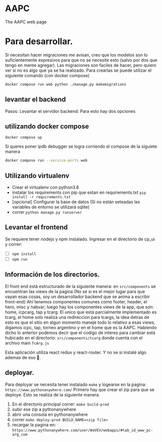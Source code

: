 # AAPC
The AAPC web page


# Para desarrollar.

Si necesitan hacer migraciones me avisan, creo que los modelos son lo suficientemente expresivos para que no se necesite esto (salvo por dos que tengo en mente agregar). 
Las migraciones son faciles de hacer, pero quiero ver si no es algo que ya se ha realizado.
Para crearlas se puede utilizar el siguiente comando (con docker compose)
```sh
docker compose run web python ./manage.py makemigrations
```

## levantar el backend

Pasos:
Levantar el servidor backend: Para esto hay dos opciones

## utilizando docker compose

`docker compose up`

Si queres poner ipdb debugger se logra corriendo el compose de la siguiete manera
```sh
docker compose run --service-ports web
```
 
 ## Utilizando virtualenv 

 - Crear el virtualenv con python3.8
 - instalar los requirements con pip que estan en requirements.txt `pip install -r requirements.txt`
 - [opcional] Configurar la base de datos (Si no están seteadas las variables de entorno se utilizará sqlite)
 - correr `python manage.py runserver`

## Levantar el frontend

Se requiere tener nodejs y npm instalado.
Ingresar en el directorio de cp_ui y correr:
 - [ ] `npm install`
 - [ ] `npm run`

## Información de los directorios.
El front end está estructurado de la siguiente manera: en `src/components` se encuentran las views de la pagina (No se si es el mejor lugar para que vayan esas cosas, soy un desarrollador backend que se anima a escribir front-end)
Ahí tenemos componentes comunes como footer, header, el hero, misc y nabvar; luego hay los componentes views de la app, que son: home, icpcarg, tap y tcarg.
El unico que está parcialmente implementado es tcarg, el home solo realiza una redireccion para tcargs, la idea detras de esto es que el sitio en algun momento maneje todo lo relativo a esas views, digamos icpc, tap, torneo argentino y en el home que es la AAPC.
Habiendo dicho lo anterior podemos decir que el codigo de interes para cambiar está hubicado en el directorio: `src/components/tcarg` donde cuenta con el archivo main `TcArg.js` 

Esta aplicación utiliza react redux y react-router.  Y no se si instalé algo ademas de eso :grimacing:.

## deployar.

Para deployar se necesita tener instalado `make`  y logearse en la pagina: `https://www.pythonanywhere.com/`
Primero hay que crear el zip para que se deploye. Esto se realiza de la siguiente manera.

 1. En el directorio principal correr: `make build-prod`
 2. subir ese zip a pythonanywhere
 3. abrir una consola en pythonanywhere
 4. correr `make deploy-prod BUILD_NAME=<zip file>`
 5. recargar la pagina en: `https://www.pythonanywhere.com/user/WaVEV/webapps/#tab_id_www_pc-arg_com`


